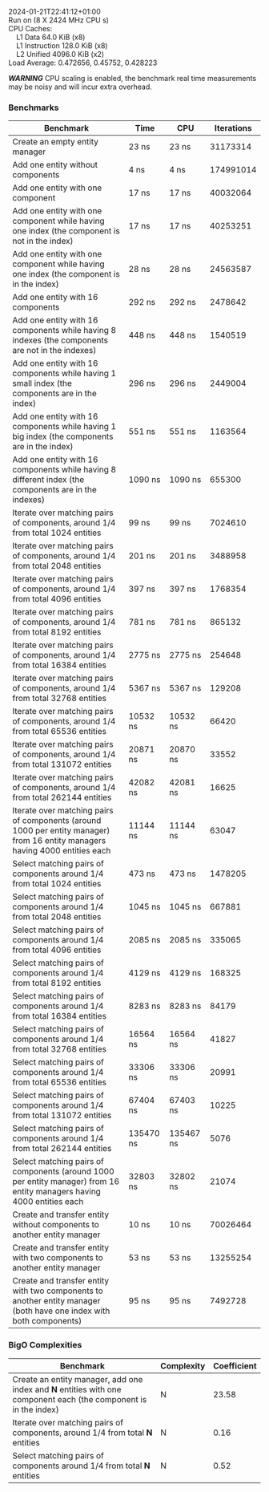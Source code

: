 2024-01-21T22:41:12+01:00  
Run on (8 X 2424 MHz CPU s)  
CPU Caches:  
&nbsp;&nbsp;&nbsp;&nbsp;L1 Data 64.0 KiB (x8)  
&nbsp;&nbsp;&nbsp;&nbsp;L1 Instruction 128.0 KiB (x8)  
&nbsp;&nbsp;&nbsp;&nbsp;L2 Unified 4096.0 KiB (x2)  
Load Average: 0.472656, 0.45752, 0.428223

***WARNING*** CPU scaling is enabled, the benchmark real time measurements may be noisy and will incur extra overhead.

### Benchmarks
Benchmark | Time | CPU | Iterations
--- | --- | --- | ---
Create an empty entity manager | 23 ns | 23 ns | 31173314
Add one entity without components | 4 ns | 4 ns | 174991014
Add one entity with one component | 17 ns | 17 ns | 40032064
Add one entity with one component while having one index (the component is not in the index) | 17 ns | 17 ns | 40253251
Add one entity with one component while having one index (the component is in the index) | 28 ns | 28 ns | 24563587
Add one entity with 16 components | 292 ns | 292 ns | 2478642
Add one entity with 16 components while having 8 indexes (the components are not in the indexes) | 448 ns | 448 ns | 1540519
Add one entity with 16 components while having 1 small index (the components are in the index) | 296 ns | 296 ns | 2449004
Add one entity with 16 components while having 1 big index (the components are in the index) | 551 ns | 551 ns | 1163564
Add one entity with 16 components while having 8 different index (the components are in the indexes) | 1090 ns | 1090 ns | 655300
Iterate over matching pairs of components, around 1/4 from total 1024 entities | 99 ns | 99 ns | 7024610
Iterate over matching pairs of components, around 1/4 from total 2048 entities | 201 ns | 201 ns | 3488958
Iterate over matching pairs of components, around 1/4 from total 4096 entities | 397 ns | 397 ns | 1768354
Iterate over matching pairs of components, around 1/4 from total 8192 entities | 781 ns | 781 ns | 865132
Iterate over matching pairs of components, around 1/4 from total 16384 entities | 2775 ns | 2775 ns | 254648
Iterate over matching pairs of components, around 1/4 from total 32768 entities | 5367 ns | 5367 ns | 129208
Iterate over matching pairs of components, around 1/4 from total 65536 entities | 10532 ns | 10532 ns | 66420
Iterate over matching pairs of components, around 1/4 from total 131072 entities | 20871 ns | 20870 ns | 33552
Iterate over matching pairs of components, around 1/4 from total 262144 entities | 42082 ns | 42081 ns | 16625
Iterate over matching pairs of components (around 1000 per entity manager) from 16 entity managers having 4000 entities each | 11144 ns | 11144 ns | 63047
Select matching pairs of components around 1/4 from total 1024 entities | 473 ns | 473 ns | 1478205
Select matching pairs of components around 1/4 from total 2048 entities | 1045 ns | 1045 ns | 667881
Select matching pairs of components around 1/4 from total 4096 entities | 2085 ns | 2085 ns | 335065
Select matching pairs of components around 1/4 from total 8192 entities | 4129 ns | 4129 ns | 168325
Select matching pairs of components around 1/4 from total 16384 entities | 8283 ns | 8283 ns | 84179
Select matching pairs of components around 1/4 from total 32768 entities | 16564 ns | 16564 ns | 41827
Select matching pairs of components around 1/4 from total 65536 entities | 33306 ns | 33306 ns | 20991
Select matching pairs of components around 1/4 from total 131072 entities | 67404 ns | 67403 ns | 10225
Select matching pairs of components around 1/4 from total 262144 entities | 135470 ns | 135467 ns | 5076
Select matching pairs of components (around 1000 per entity manager) from 16 entity managers having 4000 entities each | 32803 ns | 32802 ns | 21074
Create and transfer entity without components to another entity manager | 10 ns | 10 ns | 70026464
Create and transfer entity with two components to another entity manager | 53 ns | 53 ns | 13255254
Create and transfer entity with two components to another entity manager (both have one index with both components) | 95 ns | 95 ns | 7492728

### BigO Complexities
Benchmark | Complexity | Coefficient
--- | --- | ---
Create an entity manager, add one index and **N** entities with one component each (the component is in the index) | N | 23.58
Iterate over matching pairs of components, around 1/4 from total **N** entities | N | 0.16
Select matching pairs of components around 1/4 from total **N** entities | N | 0.52

